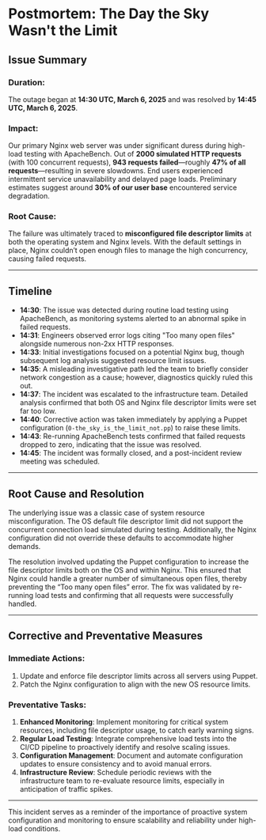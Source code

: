 # Postmortem: The Day the Sky Wasn't the Limit

## Issue Summary

### Duration:
The outage began at **14:30 UTC, March 6, 2025** and was resolved by **14:45 UTC, March 6, 2025**.

### Impact:
Our primary Nginx web server was under significant duress during high-load testing with ApacheBench. Out of **2000 simulated HTTP requests** (with 100 concurrent requests), **943 requests failed**—roughly **47% of all requests**—resulting in severe slowdowns. End users experienced intermittent service unavailability and delayed page loads. Preliminary estimates suggest around **30% of our user base** encountered service degradation.

### Root Cause:
The failure was ultimately traced to **misconfigured file descriptor limits** at both the operating system and Nginx levels. With the default settings in place, Nginx couldn’t open enough files to manage the high concurrency, causing failed requests.

---

## Timeline

- **14:30**: The issue was detected during routine load testing using ApacheBench, as monitoring systems alerted to an abnormal spike in failed requests.
- **14:31**: Engineers observed error logs citing "Too many open files" alongside numerous non-2xx HTTP responses.
- **14:33**: Initial investigations focused on a potential Nginx bug, though subsequent log analysis suggested resource limit issues.
- **14:35**: A misleading investigative path led the team to briefly consider network congestion as a cause; however, diagnostics quickly ruled this out.
- **14:37**: The incident was escalated to the infrastructure team. Detailed analysis confirmed that both OS and Nginx file descriptor limits were set far too low.
- **14:40**: Corrective action was taken immediately by applying a Puppet configuration (`0-the_sky_is_the_limit_not.pp`) to raise these limits.
- **14:43**: Re-running ApacheBench tests confirmed that failed requests dropped to zero, indicating that the issue was resolved.
- **14:45**: The incident was formally closed, and a post-incident review meeting was scheduled.

---

## Root Cause and Resolution

The underlying issue was a classic case of system resource misconfiguration. The OS default file descriptor limit did not support the concurrent connection load simulated during testing. Additionally, the Nginx configuration did not override these defaults to accommodate higher demands. 

The resolution involved updating the Puppet configuration to increase the file descriptor limits both on the OS and within Nginx. This ensured that Nginx could handle a greater number of simultaneous open files, thereby preventing the “Too many open files” error. The fix was validated by re-running load tests and confirming that all requests were successfully handled.

---

## Corrective and Preventative Measures

### Immediate Actions:
1. Update and enforce file descriptor limits across all servers using Puppet.
2. Patch the Nginx configuration to align with the new OS resource limits.

### Preventative Tasks:
1. **Enhanced Monitoring**: Implement monitoring for critical system resources, including file descriptor usage, to catch early warning signs.
2. **Regular Load Testing**: Integrate comprehensive load tests into the CI/CD pipeline to proactively identify and resolve scaling issues.
3. **Configuration Management**: Document and automate configuration updates to ensure consistency and to avoid manual errors.
4. **Infrastructure Review**: Schedule periodic reviews with the infrastructure team to re-evaluate resource limits, especially in anticipation of traffic spikes.

---

This incident serves as a reminder of the importance of proactive system configuration and monitoring to ensure scalability and reliability under high-load conditions.